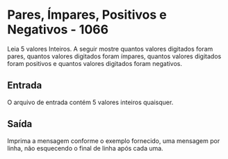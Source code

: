 # Pares, Ímpares, Positivos e Negativos - 1066

Leia 5 valores Inteiros. A seguir mostre quantos valores digitados foram pares, quantos valores digitados foram ímpares, quantos valores digitados foram positivos e quantos valores digitados foram negativos.

## Entrada
O arquivo de entrada contém 5 valores inteiros quaisquer.

## Saída
Imprima a mensagem conforme o exemplo fornecido, uma mensagem por linha, não esquecendo o final de linha após cada uma.